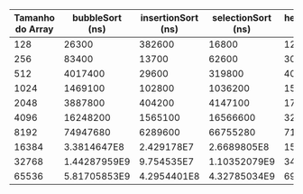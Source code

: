 | Tamanho do Array | bubbleSort (ns) | insertionSort (ns) | selectionSort (ns) | heapSort (ns) | shellSort (ns) | mergeSort (ns) | quickSort (ns) |
|------------------|-----------------|---------------------|---------------------|---------------|----------------|----------------|----------------|
| 128              | 26300           | 382600              | 16800               | 12300         | 39200          | 19500          | 13100          |
| 256              | 83400           | 13700               | 62600               | 30700         | 14500          | 123300         | 300500         |
| 512              | 4017400         | 29600               | 319800              | 40600         | 33500          | 61300          | 27700          |
| 1024             | 1469100         | 102800              | 1036200             | 156300        | 78500          | 241800         | 146400         |
| 2048             | 3887800         | 404200              | 4147100             | 170100        | 179700         | 227300         | 121000         |
| 4096             | 16248200        | 1565100             | 16566600            | 325800        | 472200         | 1990800        | 364900         |
| 8192             | 74947680        | 6289600             | 66755280            | 718130        | 1034640        | 1184410        | 553980         |
| 16384            | 3.3814647E8     | 2.429178E7          | 2.6689805E8         | 1524770       | 2408870        | 2642380        | 1157520        |
| 32768            | 1.44287959E9    | 9.754535E7          | 1.10352079E9        | 3408310       | 6848410        | 4234830        | 2478800        |
| 65536            | 5.81705853E9    | 4.2954401E8         | 4.32785034E9        | 6968290       | 1.717321E7     | 8845530        | 5217650        |
